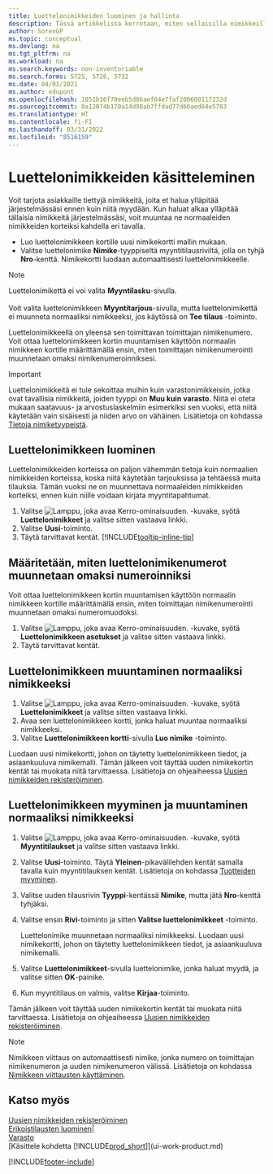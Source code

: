 ```yaml
---
title: Luettelonimikkeiden luominen ja hallinta
description: Tässä artikkelissa kerrotaan, miten sellaisilla nimikkeillä käydään kauppaa, jotka ovat kuuluvat toimittajien nimikeluetteloon, mutta eivät omaan nimikeluetteloosi.
author: SorenGP
ms.topic: conceptual
ms.devlang: na
ms.tgt_pltfrm: na
ms.workload: na
ms.search.keywords: non-inventoriable
ms.search.forms: 5725, 5726, 5732
ms.date: 04/01/2021
ms.author: edupont
ms.openlocfilehash: 1051b36f70eeb5d86aef04e7faf200660117232d
ms.sourcegitcommit: 8a12074b170a14d98ab7ffdad77d66aed64e5783
ms.translationtype: HT
ms.contentlocale: fi-FI
ms.lasthandoff: 03/31/2022
ms.locfileid: "8516159"
---
```

# <a name="work-with-catalog-items"></a>Luettelonimikkeiden käsitteleminen
Voit tarjota asiakkaille tiettyjä nimikkeitä, joita et halua ylläpitää järjestelmässäsi ennen kuin niitä myydään. Kun haluat alkaa ylläpitää tällaisia nimikkeitä järjestelmässäsi, voit muuntaa ne normaaleiden nimikkeiden korteiksi kahdella eri tavalla.

* Luo luettelonimikkeen kortille uusi nimikekortti mallin mukaan.
* Valitse luettelonimike **Nimike**-tyyppiseltä myyntitilausriviltä, jolla on tyhjä **Nro**-kenttä. Nimikekortti luodaan automaattisesti luettelonimikkeelle.

> [!NOTE]  
> Luettelonimikettä ei voi valita **Myyntilasku**-sivulla.<br /><br />
> Voit valita luettelonimikkeen **Myyntitarjous**-sivulla, mutta luettelonimikettä ei muunneta normaaliksi nimikkeeksi, jos käytössä on **Tee tilaus** -toiminto.

Luettelonimikkeellä on yleensä sen toimittavan toimittajan nimikenumero. Voit ottaa luettelonimikkeen kortin muuntamisen käyttöön normaalin nimikkeen kortille määrittämällä ensin, miten toimittajan nimikenumerointi muunnetaan omaksi nimikenumeroinniksesi.   

> [!Important]
> Luettelonimikkeitä ei tule sekoittaa muihin kuin varastonimikkeisiin, jotka ovat tavallisia nimikkeitä, joiden tyyppi on **Muu kuin varasto**. Niitä ei oteta mukaan saatavuus- ja arvostuslaskelmiin esimerkiksi sen vuoksi, että niitä käytetään vain sisäisesti ja niiden arvo on vähäinen. Lisätietoja on kohdassa [Tietoja nimiketyypeistä](inventory-about-item-types.md).

## <a name="to-create-a-catalog-item"></a>Luettelonimikkeen luominen
Luettelonimikkeiden korteissa on paljon vähemmän tietoja kuin normaalien nimikkeiden korteissa, koska niitä käytetään tarjouksissa ja tehtäessä muita tilauksia. Tämän vuoksi ne on muunnettava normaaleiden nimikkeiden korteiksi, ennen kuin niille voidaan kirjata myyntitapahtumat.

1. Valitse ![Lamppu, joka avaa Kerro-ominaisuuden.](media/ui-search/search_small.png "Kerro, mitä haluat tehdä") -kuvake, syötä **Luettelonimikkeet** ja valitse sitten vastaava linkki.
2. Valitse **Uusi**-toiminto.
3. Täytä tarvittavat kentät. [!INCLUDE[tooltip-inline-tip](includes/tooltip-inline-tip_md.md)]

## <a name="to-set-up-how-catalog-item-numbers-are-converted-to-your-own-numbering"></a>Määritetään, miten luettelonimikenumerot muunnetaan omaksi numeroinniksi
Voit ottaa luettelonimikkeen kortin muuntamisen käyttöön normaalin nimikkeen kortille määrittämällä ensin, miten toimittajan nimikenumerointi muunnetaan omaksi numeromuodoksi.

1. Valitse ![Lamppu, joka avaa Kerro-ominaisuuden.](media/ui-search/search_small.png "Kerro, mitä haluat tehdä") -kuvake, syötä **Luettelonimikkeen asetukset** ja valitse sitten vastaava linkki.
2. Täytä tarvittavat kentät.

## <a name="to-convert-a-catalog-item-to-a-normal-item"></a>Luettelonimikkeen muuntaminen normaaliksi nimikkeeksi
1. Valitse ![Lamppu, joka avaa Kerro-ominaisuuden.](media/ui-search/search_small.png "Kerro, mitä haluat tehdä") -kuvake, syötä **Luettelonimikkeet** ja valitse sitten vastaava linkki.
2. Avaa sen luettelonimikkeen kortti, jonka haluat muuntaa normaaliksi nimikkeeksi.
3. Valitse **Luettelonimikkeen kortti**-sivulla **Luo nimike** -toiminto.

Luodaan uusi nimikekortti, johon on täytetty luettelonimikkeen tiedot, ja asiaankuuluva nimikemalli. Tämän jälkeen voit täyttää uuden nimikekortin kentät tai muokata niitä tarvittaessa. Lisätietoja on ohjeaiheessa [Uusien nimikkeiden rekisteröiminen](inventory-how-register-new-items.md).

## <a name="to-sell-a-catalog-item-and-convert-it-to-a-normal-item"></a>Luettelonimikkeen myyminen ja muuntaminen normaaliksi nimikkeeksi
1. Valitse ![Lamppu, joka avaa Kerro-ominaisuuden.](media/ui-search/search_small.png "Kerro, mitä haluat tehdä") -kuvake, syötä **Myyntitilaukset** ja valitse sitten vastaava linkki.
2. Valitse **Uusi**-toiminto. Täytä **Yleinen**-pikavälilehden kentät samalla tavalla kuin myyntitilauksen kentät. Lisätietoja on kohdassa [Tuotteiden myyminen](sales-how-sell-products.md).
3. Valitse uuden tilausrivin **Tyyppi**-kentässä **Nimike**, mutta jätä **Nro**-kenttä tyhjäksi.
4. Valitse ensin **Rivi**-toiminto ja sitten **Valitse luettelonimikkeet** -toiminto.

    Luettelonimike muunnetaan normaaliksi nimikkeeksi. Luodaan uusi nimikekortti, johon on täytetty luettelonimikkeen tiedot, ja asiaankuuluva nimikemalli.
5. Valitse **Luettelonimikkeet**-sivulla luettelonimike, jonka haluat myydä, ja valitse sitten **OK**-painike.
6. Kun myyntitilaus on valmis, valitse **Kirjaa**-toiminto.

Tämän jälkeen voit täyttää uuden nimikekortin kentät tai muokata niitä tarvittaessa. Lisätietoja on ohjeaiheessa [Uusien nimikkeiden rekisteröiminen](inventory-how-register-new-items.md).

> [!NOTE]  
>   Nimikkeen viittaus on automaattisesti nimike, jonka numero on toimittajan nimikenumeron ja uuden nimikenumeron välissä. Lisätietoja on kohdassa [Nimikkeen viittausten käyttäminen](inventory-how-use-item-cross-refs.md).

## <a name="see-also"></a>Katso myös
[Uusien nimikkeiden rekisteröiminen](inventory-how-register-new-items.md)  
[Erikoistilausten luominen](sales-how-to-create-special-orders.md)|  
[Varasto](inventory-manage-inventory.md)  
[Käsittele kohdetta [!INCLUDE[prod_short](includes/prod_short.md)]](ui-work-product.md)


[!INCLUDE[footer-include](includes/footer-banner.md)]